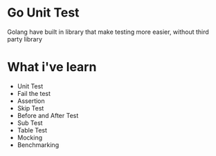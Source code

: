 # Go Unit Test
Golang have built in library that make testing more easier, without third party library

# What i've learn
- Unit Test
- Fail the test
- Assertion
- Skip Test
- Before and After Test
- Sub Test
- Table Test
- Mocking
- Benchmarking
